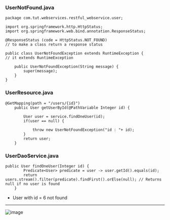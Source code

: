 
### UserNotFound.java
    
    package com.tut.webservices.restful_webservice.user;
    
    import org.springframework.http.HttpStatus;
    import org.springframework.web.bind.annotation.ResponseStatus;
    
    @ResponseStatus (code = HttpStatus.NOT_FOUND)
    // to make a class return a response status
    
    public class UserNotFoundException extends RuntimeException {
    // it extends RuntimeException
    
    	public UserNotFoundException(String message) {
    		super(message);
    	}
    }

### UserResource.java


    @GetMapping(path = "/users/{id}")
    	public User getUserById(@PathVariable Integer id) {
    		
    		User user = service.findOneUser(id);
    		if(user == null) {
    			
    			throw new UserNotFoundException("id : "+ id);
    		}
    		return user;
    	}

### UserDaoService.java

    public User findOneUser(Integer id) {
    		Predicate<User> predicate = user -> user.getId().equals(id);
    		return users.stream().filter(predicate).findFirst().orElse(null); // Returns null if no user is found
    	}

+ User with id = 6 not found
<hr>

![image](https://github.com/user-attachments/assets/2df9c834-8be8-4163-95ce-ecf3249a6ae4)
